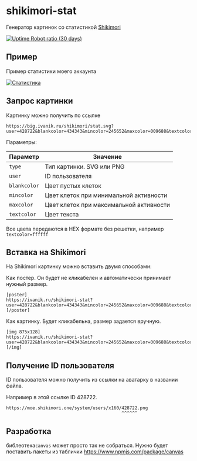 # shikimori-stat

Генератор картинок со статистикой [Shikimori](https://shikimori.one/)

[![Uptime Robot ratio (30 days)](https://img.shields.io/uptimerobot/ratio/m785423966-e1625adaf4cb6d8f512c6ddb.svg)](https://status.ivanik.ru)

## Пример

Пример статистики моего аккаунта

[![Статистика](https://big.ivanik.ru/shikimori/stat.svg?user=428722&blankcolor=ebedf0&mincolor=c6e48b&maxcolor=196127&textcolor=000000)](https://shikimori.one/ivanik)

## Запрос картинки

Картинку можно получить по ссылке

```
https://big.ivanik.ru/shikimori/stat.svg?user=428722&blankcolor=434343&mincolor=245652&maxcolor=009688&textcolor=ffffff
```

Параметры:

| Параметр     | Значение                                |
| ------------ | --------------------------------------- |
| `type`       | Тип картинки. SVG или PNG               |
| `user`       | ID пользователя                         |
| `blankcolor` | Цвет пустых клеток                      |
| `mincolor`   | Цвет клеток при минимальной активности  |
| `maxcolor`   | Цвет клеток при максимальной активности |
| `textcolor`  | Цвет текста                             |

Все цвета передаются в HEX формате без решетки, например `textcolor=ffffff`

## Вставка на Shikimori

На Shikimori картинку можно вставить двумя способами:

Как постер. Он будет не кликабелен и автоматически принимает нужный размер.

```bbcode
[poster]
https://ivanik.ru/shikimori-stat?user=428722&blankcolor=434343&mincolor=245652&maxcolor=009688&textcolor=ffffff
[/poster]
```

Как картинку. Будет кликабельна, размер задается вручную.

```bbcode
[img 875x128]
https://ivanik.ru/shikimori-stat?user=428722&blankcolor=434343&mincolor=245652&maxcolor=009688&textcolor=ffffff
[/img]
```

## Получение ID пользователя

ID пользователя можно получить из ссылки на аватарку в названии файла.

Например в этой ссылке ID 428722.

```
https://moe.shikimori.one/system/users/x160/428722.png
                                            ^^^^^^
```

## Разработка

библеотека`canvas` может просто так не собраться. Нужно будет поставить пакеты из таблички <https://www.npmjs.com/package/canvas>
